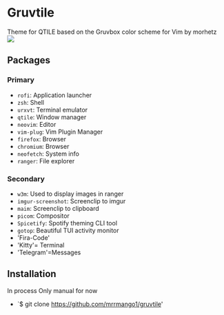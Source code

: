# Gruvtile
Theme for QTILE based on the Gruvbox color scheme for Vim by morhetz
![](https://imgur.com/ldeucSa.png)
## Packages

### Primary

- `rofi`: Application launcher
- `zsh`: Shell
- `urxvt`: Terminal emulator
- `qtile`: Window manager
- `neovim`: Editor
- `vim-plug`: Vim Plugin Manager
- `firefox`: Browser
- `chromium`: Browser
- `neofetch`: System info
- `ranger`: File explorer

### Secondary

- `w3m`: Used to display images in ranger
- `imgur-screenshot`: Screenclip to imgur
- `maim`: Screenclip to clipboard
- `picom`: Compositor
- `Spicetify`: Spotify theming CLI tool
- `gotop`: Beautiful TUI activity monitor
-  'Fira-Code'
-  'Kitty'= Terminal
-  'Telegram'=Messages

## Installation

In process
Only manual for now
- `$ git clone https://github.com/mrrmango1/gruvtile'
